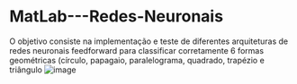 # MatLab---Redes-Neuronais
O objetivo consiste na implementação e teste de diferentes arquiteturas de redes  neuronais feedforward para classificar corretamente 6 formas geométricas (círculo, papagaio,  paralelograma, quadrado, trapézio e triângulo
![image](https://user-images.githubusercontent.com/107351349/221407852-55bc3c61-b27a-4f90-959e-eeeb1e6cb6a2.png)

